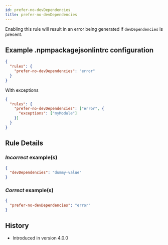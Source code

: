 ```yaml
---
id: prefer-no-devDependencies
title: prefer-no-devDependencies
---
```


Enabling this rule will result in an error being generated if `devDependencies` is present.

## Example .npmpackagejsonlintrc configuration

```json
{
  "rules": {
    "prefer-no-devDependencies": "error"
  }
}
```

With exceptions

```json
{
  "rules": {
    "prefer-no-devDependencies": ["error", {
      "exceptions": ["myModule"]
    }]
  }
}
```


## Rule Details

### *Incorrect* example(s)

```json
{
  "devDependencies": "dummy-value"
}
```

### *Correct* example(s)

```json
{
  "prefer-no-devDependencies": "error"
}
```

## History

* Introduced in version 4.0.0
